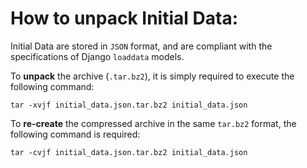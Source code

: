 # How to unpack Initial Data:

Initial Data are stored in `JSON` format, and are compliant with 
the specifications of Django `loaddata` models.

To **unpack** the archive (`.tar.bz2`), it is simply required
to execute the following command:

    tar -xvjf initial_data.json.tar.bz2 initial_data.json
    
To **re-create** the compressed archive in the same `tar.bz2` format, the 
following command is required:

    tar -cvjf initial_data.json.tar.bz2 initial_data.json
    
    
